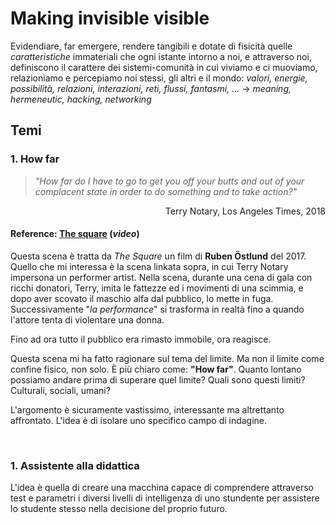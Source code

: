 # Making invisible visible

Evidendiare, far emergere, rendere tangibili e dotate di fisicità quelle _caratteristiche_ immateriali che ogni istante intorno a noi, e attraverso noi, definiscono il carattere dei sistemi-comunità in cui viviamo e ci muoviamo, relazioniamo e percepiamo noi stessi, gli altri e il mondo: _valori, energie, possibilità, relazioni, interazioni, reti, flussi, fantasmi, ..._ → _meaning, hermeneutic, hacking, networking_


##  Temi
### 1. How far

> *"How far do I have to go to get you off your butts and out of your complacent state in order to do something and to take action?"*
<div align="right"> Terry Notary, Los Angeles Times,  2018 </div>

####  Reference: [The square](https://www.youtube.com/watch?v=3qOu9FVb1_w) (_video_) ####

Questa scena è tratta da _The Square_ un film di **Ruben Östlund** del 2017. Quello che mi interessa è la scena linkata sopra, in cui Terry Notary impersona un performer artist. Nella scena, durante una cena di gala con ricchi donatori, Terry, imita le fattezze ed i movimenti di una scimmia, e dopo aver scovato il maschio alfa dal pubblico, lo mette in fuga. Successivamente "_la performance_" si trasforma in realtà fino a quando l'attore tenta di violentare una donna.

Fino ad ora tutto il pubblico era rimasto immobile, ora reagisce.

Questa scena mi ha fatto ragionare sul tema del limite. Ma non il limite come confine fisico, non solo. 
È più chiaro come: **"How far"**. 
Quanto lontano possiamo andare prima di superare quel limite? 
Quali sono questi limiti? Culturali, sociali, umani?

L'argomento è sicuramente vastissimo, interessante ma altrettanto affrontato. L'idea è di isolare uno specifico campo di indagine.

<br>

### 1. Assistente alla didattica

L'idea è quella di creare una macchina capace di comprendere attraverso test e parametri i diversi livelli di intelligenza di uno stundente per assistere lo studente stesso nella decisione del proprio futuro.
